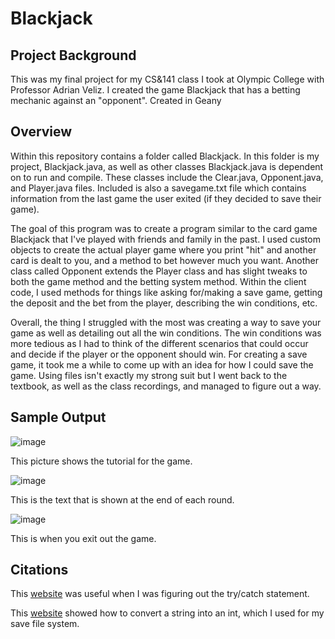 # Blackjack

## Project Background
This was my final project for my CS&141 class I took at Olympic College with Professor Adrian Veliz. I created the game Blackjack that has a betting mechanic against an "opponent". Created in Geany

## Overview
Within this repository contains a folder called Blackjack. In this folder is my project, Blackjack.java, as well as other classes Blackjack.java is dependent on to run and compile. These classes include the Clear.java, Opponent.java, and Player.java files. Included is also a savegame.txt file which contains information from the last game the user exited (if they decided to save their game). 

The goal of this program was to create a program similar to the card game Blackjack that I've played with friends and family in the past. I used custom objects to create the actual player game where you print "hit" and another card is dealt to you, and a method to bet however much you want. Another class called Opponent extends the Player class and has slight tweaks to both the game method and the betting system method. Within the client code, I used methods for things like asking for/making a save game, getting the deposit and the bet from the player, describing the win conditions, etc. 

Overall, the thing I struggled with the most was creating a way to save your game as well as detailing out all the win conditions. The win conditions was more tedious as I had to think of the different scenarios that could occur and decide if the player or the opponent should win. For creating a save game, it took me a while to come up with an idea for how I could save the game. Using files isn't exactly my strong suit but I went back to the textbook, as well as the class recordings, and managed to figure out a way.

## Sample Output
![image](https://user-images.githubusercontent.com/91097095/144520238-748c26d5-8198-465b-9510-cb6fb7498972.png)

This picture shows the tutorial for the game.

![image](https://user-images.githubusercontent.com/91097095/144520249-af6df686-0f30-4046-8be0-a822dc5f1d3a.png)

This is the text that is shown at the end of each round.

![image](https://user-images.githubusercontent.com/91097095/144520262-dc10bd5a-17ab-4dd1-a180-5df3f1b1c8e0.png)

This is when you exit out the game.

## Citations
This [website]( https://stackoverflow.com/questions/12702076/try-catch-with-inputmismatchexception-creates-infinite-loop) was useful when I was figuring out the try/catch statement.

This [website](https://www.tutorialspoint.com/how-to-delete-a-string-inside-a-file-txt-in-java) showed how to convert a string into an int, which I used for my save file system.
